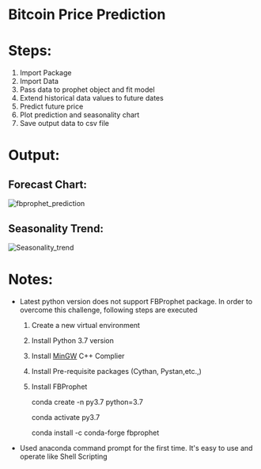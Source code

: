 # Bitcoin Price Prediction
# Steps:
1) Import Package
2) Import Data
3) Pass data to prophet object and fit model
4) Extend historical data values to future dates
5) Predict future price
6) Plot prediction and seasonality chart
7) Save output data to csv file

# Output:

## Forecast Chart:

![fbprophet_prediction](https://user-images.githubusercontent.com/8421214/121913892-c7751d00-ccff-11eb-88d5-e37518e20f89.png)

## Seasonality Trend:
![Seasonality_trend](https://user-images.githubusercontent.com/8421214/121913910-cc39d100-ccff-11eb-8c43-20c09d5df63f.png)

# Notes:
- Latest python version does not support FBProphet package. In order to overcome this challenge, following steps are executed
    1) Create a new virtual environment
    2) Install Python 3.7 version
    3) Install [MinGW](https://sourceforge.net/projects/mingw/) C++ Complier
    4) Install Pre-requisite packages (Cythan, Pystan,etc.,)
    5) Install FBProphet 
        
        conda create -n py3.7 python=3.7
        
        conda activate py3.7
        
        conda install -c conda-forge fbprophet

- Used anaconda command prompt for the first time. It's easy to use and operate like Shell Scripting
